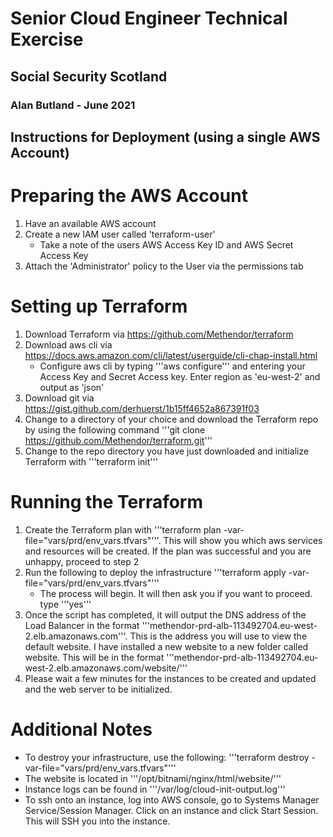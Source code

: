# Senior Cloud Engineer Technical Exercise
## Social Security Scotland
### Alan Butland - June 2021


## Instructions for Deployment (using a single AWS Account)

# Preparing the AWS Account

1. Have an available AWS account
2. Create a new IAM user called 'terraform-user'
    * Take a note of the users AWS Access Key ID and AWS Secret Access Key
3. Attach the 'Administrator' policy to the User via the permissions tab

# Setting up Terraform

1. Download Terraform via https://github.com/Methendor/terraform
2. Download aws cli via https://docs.aws.amazon.com/cli/latest/userguide/cli-chap-install.html
    * Configure aws cli by typing '''aws configure''' and entering your Access Key and Secret Access key.   Enter region as 'eu-west-2' and output as 'json'
3. Download git via https://gist.github.com/derhuerst/1b15ff4652a867391f03
4. Change to a directory of your choice and download the Terraform repo by using the following command '''git clone https://github.com/Methendor/terraform.git'''
5. Change to the repo directory you have just downloaded and initialize Terraform with '''terraform init'''

# Running the Terraform

1. Create the Terraform plan with '''terraform plan -var-file="vars/prd/env_vars.tfvars"'''.   This will show you which aws services and resources will be created.  If the plan was successful and you are unhappy, proceed to step 2
2. Run the following to deploy the infrastructure '''terraform apply -var-file="vars/prd/env_vars.tfvars"'''
    * The process will begin.   It will then ask you if you want to proceed.   type '''yes'''
3. Once the script has completed, it will output the DNS address of the Load Balancer in the format '''methendor-prd-alb-113492704.eu-west-2.elb.amazonaws.com'''.  This is the address you will use to view the default website.   I have installed a new website to a new folder called website.  This will be in the format '''methendor-prd-alb-113492704.eu-west-2.elb.amazonaws.com/website/'''
4. Please wait a few minutes for the instances to be created and updated and the web server to be initialized.

# Additional Notes

* To destroy your infrastructure, use the following: '''terraform destroy -var-file="vars/prd/env_vars.tfvars"'''
* The website is located in '''/opt/bitnami/nginx/html/website/'''
* Instance logs can be found in '''/var/log/cloud-init-output.log'''
* To ssh onto an instance, log into AWS console, go to Systems Manager Service/Session Manager.  Click on an instance and click Start Session.  This will SSH you into the instance.
